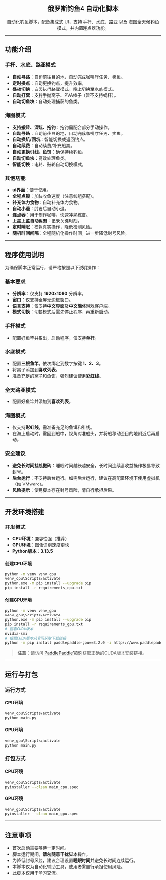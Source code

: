 <p align="center">
  <h2 align="center">
     俄罗斯钓鱼4 自动化脚本
  </h2>

  <p align="center">
        自动化钓鱼脚本，配备集成式 UI，支持 手杆、水底、路亚 以及 海图全天候钓鱼模式，并内置连点器功能。  
  </p>

</p>

---

## 功能介绍

### 手杆、水底、路亚模式
- **自动寻路**：自动前往目的地，自动完成咖啡厅任务、卖鱼。
- **定时换点**：自动更换钓点，提升效率。
- **昼夜切换**：白天执行路亚模式，晚上切换至水底模式。
- **自动打窝**：支持手抛窝子、PVA棒子（暂不支持蜗杆）。
- **自动切鱼块**：自动处理捕获的鱼类。

### 海图模式
- **支持搬砖、深坑、拖钓**：拖钓需配合部分手动操作。
- **自动寻路**：自动前往目的地，自动完成咖啡厅任务、卖鱼。
- **自动换坑/回坑**：智能切换或返回钓点。
- **自动续费**：自动续费/补充船票。
- **自动更换引线、鱼饵**：确保持续钓鱼。
- **自动切鱼块**：高效处理鱼类。
- **智能切换**：电轮、鼓轮自动切换模式。


### 其他功能
- **ui界面**：便于使用。
- **全程点锁**：加快收鱼速度（注意线组搭配）。
- **补充体力食物**：自动补充体力食物。
- **自动小退**：肘击后自动小退。
- **连点器**：用于制作咖啡，快速冲熟练度。
- **上星上蓝自动截图**：记录关键时刻。
- **定时睡眠**：模拟真实操作，降低检测风险。
- **随机时间间隔**：全程随机化操作时间，进一步降低封号风险。

---

## 程序使用说明

为确保脚本正常运行，请严格按照以下说明操作：

### 基本要求
- **分辨率**：仅支持 **1920x1080** 分辨率。
- **窗口**：仅支持全屏无边框窗口。
- **语言支持**：仅支持**中文界面**及**中文简体**游戏客户端。
- **模式切换**：切换模式后需先停止程序，再重新启动。

### 手杆模式
- 配置好鱼竿并取出，启动程序，仅支持**单杆**。

### 水底模式
- 配置**三根鱼竿**，依次绑定到数字按键 **1、2、3**。
- 将窝子添加到**喜欢列表**。
- 准备充足的窝子和鱼饵，强烈建议使用**彩虹线**。

### 全天路亚模式
- 配置好鱼竿并添加到**喜欢列表**。

### 海图模式
- 仅支持**彩虹线**，需准备充足的鱼饵和引线。
- 在海上启动时，需回到船中，视角对准船头，并将船移动至目的地附近后再启动。

### 安全建议
- **避免长时间挂机搬砖**：睡眠时间越长越安全，长时间连续高收益操作极易导致封号。
- **后台运行**：不支持后台运行。如需后台运行，建议在高配置环境下使用虚拟机（如 VMware）。
- **风险提示**：使用脚本存在封号风险，请自行承担后果。

---

## 开发环境搭建

### 开发模式
- **CPU环境**：兼容性强（推荐）
- **GPU环境**：图像识别速度更快
- **Python版本**：**3.13.5**

#### 创建CPU环境
```bash
python -m venv venv_cpu
venv_cpu\Scripts\activate
python.exe -m pip install --upgrade pip
pip install -r requirements_cpu.txt
```

#### 创建GPU环境
```bash
python -m venv venv_gpu
venv_gpu\Scripts\activate
python.exe -m pip install --upgrade pip
pip install -r requirements_gpu.txt
# 查看CUDA版本
nvidia-smi
# 根据CUDA版本从官网获取下载链接
python -m pip install paddlepaddle-gpu==3.2.0 -i https://www.paddlepaddle.org.cn/packages/stable/cu129/
```

> **注意**：请访问 [PaddlePaddle官网](https://www.paddlepaddle.org.cn/install/quick?docurl=/documentation/docs/zh/develop/install/pip/windows-pip.html) 获取正确的CUDA版本安装链接。

---

## 运行与打包

### 运行方式

#### CPU环境
```bash
venv_cpu\Scripts\activate
python main.py
```

#### GPU环境
```bash
venv_gpu\Scripts\activate
python main.py
```

### 打包方式

#### CPU环境
```bash
venv_cpu\Scripts\activate
pyinstaller --clean main_cpu.spec
```

#### GPU环境
```bash
venv_gpu\Scripts\activate
pyinstaller --clean main_gpu.spec
```

---

## 注意事项
- 首次启动需要等待一定时间。
- 脚本运行期间，**请勿随意干扰**脚本操作。
- 为降低封号风险，建议合理设置**睡眠时间**并避免长时间连续运行。
- 本脚本仅为自动化辅助工具，使用者需自行承担使用风险。
- 此脚本仅用于学习交流。

